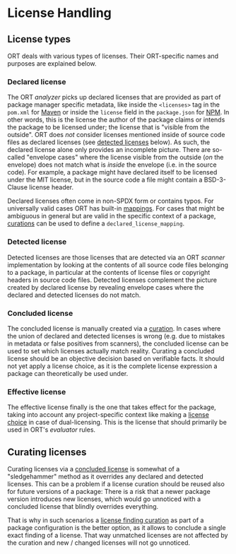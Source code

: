 # License Handling

## License types

ORT deals with various types of licenses.
Their ORT-specific names and purposes are explained below.

### Declared license

The ORT *analyzer* picks up declared licenses that are provided as part of package manager specific metadata, like inside the `<licenses>` tag in the `pom.xml` for [Maven][1] or inside the `license` field in the `package.json` for [NPM][2].
In other words, this is the license the author of the package claims or intends the package to be licensed under; the license that is "visible from the outside".
ORT does *not* consider licenses mentioned inside of source code files as declared licenses (see [detected licenses](#detected-license) below).
As such, the declared license alone only provides an incomplete picture.
There are so-called "envelope cases" where the license visible from the outside (*on* the envelope) does not match what is *inside* the envelope (i.e. in the source code).
For example, a package might have declared itself to be licensed under the MIT license, but in the source code a file might contain a BSD-3-Clause license header.

Declared licenses often come in non-SPDX form or contains typos.
For universally valid cases ORT has built-in [mappings](https://github.com/oss-review-toolkit/ort/blob/main/utils/spdx/src/main/resources/declared-license-mapping.yml).
For cases that might be ambiguous in general but are valid in the specific context of a package, [curations](../configuration/package-curations.md) can be used to define a `declared_license_mapping`.

### Detected license

Detected licenses are those licenses that are detected via an ORT *scanner* implementation by looking at the contents of all source code files belonging to a package, in particular at the contents of license files or copyright headers in source code files.
Detected licenses complement the picture created by declared license by revealing envelope cases where the declared and detected licenses do not match.

### Concluded license

The concluded license is manually created via a [curation](../configuration/package-curations.md).
In cases where the union of declared and detected licenses is wrong (e.g. due to mistakes in metadata or false positives from scanners), the concluded license can be used to set which licenses actually match reality.
Curating a concluded license should be an objective decision based on verifiable facts.
It should not yet apply a license choice, as it is the complete license expression a package can theoretically be used under.

### Effective license

The effective license finally is the one that takes effect for the package, taking into account any project-specific context like making a [license choice](../configuration/ort-yml.md#license-choices) in case of dual-licensing.
This is the license that should primarily be used in ORT's *evaluator* rules.

## Curating licenses

Curating licenses via a [concluded license](#concluded-license) is somewhat of a "sledgehammer" method as it overrides any declared and detected licenses.
This can be a problem if a license curation should be reused also for future versions of a package:
There is a risk that a newer package version introduces new licenses, which would go unnoticed with a concluded license that blindly overrides everything.

That is why in such scenarios a [license finding curation](../configuration/package-configurations.md#defining-path-excludes-and-license-finding-curations) as part of a package configuration is the better option, as it allows to conclude a single exact finding of a license.
That way unmatched licenses are not affected by the curation and new / changed licenses will not go unnoticed.

[1]: https://maven.apache.org/pom.html#Licenses
[2]: https://docs.npmjs.com/cli/v8/configuring-npm/package-json#license
